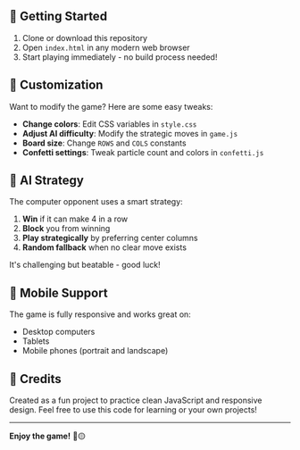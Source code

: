 ## 🚀 Getting Started

1. Clone or download this repository
2. Open `index.html` in any modern web browser
3. Start playing immediately - no build process needed!

## 🎨 Customization

Want to modify the game? Here are some easy tweaks:

- **Change colors**: Edit CSS variables in `style.css`
- **Adjust AI difficulty**: Modify the strategic moves in `game.js`
- **Board size**: Change `ROWS` and `COLS` constants
- **Confetti settings**: Tweak particle count and colors in `confetti.js`

## 🤖 AI Strategy

The computer opponent uses a smart strategy:
1. **Win** if it can make 4 in a row
2. **Block** you from winning
3. **Play strategically** by preferring center columns
4. **Random fallback** when no clear move exists

It's challenging but beatable - good luck!

## 📱 Mobile Support

The game is fully responsive and works great on:
- Desktop computers
- Tablets
- Mobile phones (portrait and landscape)

## 🎉 Credits

Created as a fun project to practice clean JavaScript and responsive design. Feel free to use this code for learning or your own projects!

---

**Enjoy the game!** 🔴🟡